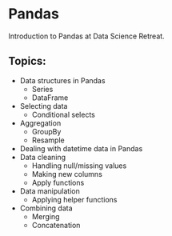 # Pandas
Introduction to Pandas at Data Science Retreat.

## Topics:
- Data structures in Pandas
  - Series
  - DataFrame
- Selecting data
  - Conditional selects
- Aggregation
  - GroupBy
  - Resample
- Dealing with datetime data in Pandas
- Data cleaning
  - Handling null/missing values
  - Making new columns
  - Apply functions
- Data manipulation
  - Applying helper functions
- Combining data
  - Merging
  - Concatenation



